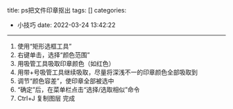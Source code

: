 title: ps把文件印章抠出
tags: []
categories:
  - 小技巧
date: 2022-03-24 13:42:22
---
1. 使用“矩形选框工具”
2. 右键单击，选择“颜色范围”
3. 用吸管工具吸取印章颜色（如红色）
4. 用带+号吸管工具继续吸取，尽量将深浅不一的印章颜色全部吸取到
5. 调节“颜色容差”，使印章全部被选中
6. “确定”后，在菜单栏点击“选择/选取相似”命令
7. Ctrl+J 复制图层
完成